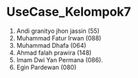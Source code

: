 # UseCase_Kelompok7
1. Andi granityo jhon jassin (55) 
2. Muhammad Fatur Irwan (088) 
3. Muhammad Dhafa (064) 
4. Ahmad falah prawira (148) 
5. Imam Dwi Yan Permana (086).
6. Egin Pardewan (080) 
